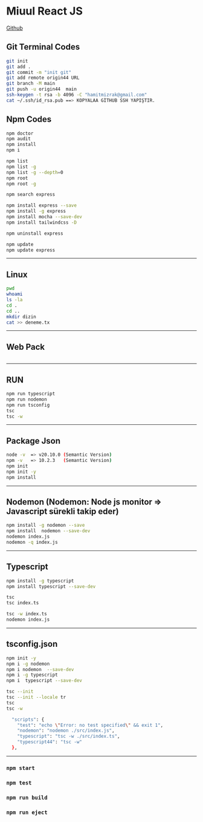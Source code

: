 # Miuul React JS
[Github]()

## Git Terminal Codes
```sh
git init 
git add .
git commit -m "init git"
git add remote origin44 URL
git branch -M main
git push -u origin44  main
ssh-keygen -t rsa -b 4096 -C "hamitmizrak@gmail.com"
cat ~/.ssh/id_rsa.pub ==> KOPYALAA GİTHUB SSH YAPIŞTIR.
```

## Npm Codes
```sh
npm doctor
npm audit
npm install
npm i 

npm list 
npm list -g
npm list -g --depth=0
npm root
npm root -g

npm search express

npm install express --save 
npm install -g express 
npm install mocha --save-dev 
npm install tailwindcss -D

npm uninstall express

npm update 
npm update express
```

---
## Linux 
```sh
pwd
whoami
ls -la
cd .
cd ..
mkdir dizin
cat >> deneme.tx
```

---
## Web Pack
```sh

```

---
## RUN
```sh
npm run typescript
npm run nodemon
npm run tsconfig  
tsc 
tsc -w
```

--- 


## Package Json 
```sh
node -v  => v20.10.0 (Semantic Version)
npm -v   => 10.2.3   (Semantic Version)
npm init
npm init -y
npm install
```

---
## Nodemon (Nodemon: Node js monitor => Javascript sürekli takip eder)
```sh
npm install -g nodemon --save 
npm install  nodemon --save-dev
nodemon index.js
nodemon -q index.js
```

---
## Typescript
```sh
npm install -g typescript 
npm install typescript --save-dev

tsc 
tsc index.ts

tsc -w index.ts
nodemon index.js
```

---
## tsconfig.json
```sh
npm init -y 
npm i -g nodemon  
npm i nodemon  --save-dev
npm i -g typescript
npm i  typescript --save-dev

tsc --init 
tsc --init --locale tr
tsc
tsc -w

  "scripts": {
    "test": "echo \"Error: no test specified\" && exit 1",
    "nodemon": "nodemon ./src/index.js",
    "typescript": "tsc -w ./src/index.ts",
    "typescript44": "tsc -w"
  },
```

---
### `npm start`

### `npm test`

### `npm run build`

### `npm run eject`

